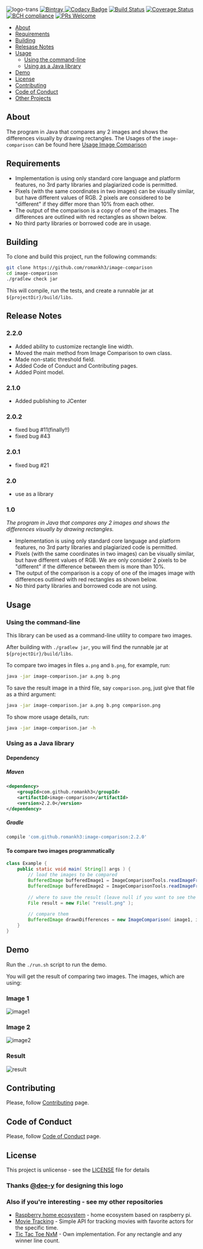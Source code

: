 ![logo-trans](https://user-images.githubusercontent.com/16310793/42029324-df117c42-7ad7-11e8-8d3e-9c6cd8822d6c.png)
[ ![Bintray](https://api.bintray.com/packages/romankh3/image-comparison/image-comparison/images/download.svg) ](https://bintray.com/romankh3/image-comparison/image-comparison/_latestVersion)
[![Codacy Badge](https://api.codacy.com/project/badge/Grade/e4fd1c61d0f147358f8c5df212256491)](https://app.codacy.com/app/romankh3/image-comparison?utm_source=github.com&utm_medium=referral&utm_content=romankh3/image-comparison&utm_campaign=Badge_Grade_Dashboard)
[![Build Status](https://travis-ci.org/romankh3/image-comparison.svg?branch=master)](https://travis-ci.org/romankh3/image-comparison) [![Coverage Status](https://coveralls.io/repos/github/romankh3/image-comparison/badge.svg?branch=master)](https://coveralls.io/github/romankh3/image-comparison?branch=master) [![BCH compliance](https://bettercodehub.com/edge/badge/romankh3/image-comparison?branch=master)](https://bettercodehub.com/) [![PRs Welcome](https://img.shields.io/badge/PRs-welcome-brightgreen.svg)](https://github.com/romankh3/image-comparison/pulls)

*   [About](#about)
*   [Requirements](#requirements)
*   [Building](#building)
*   [Relesase Notes](#relesase-notes)
*   [Usage](#usage)
    *   [Using the command-line](#using-the-command-line)
    *   [Using as a Java library](#using-as-a-java-library)
*   [Demo](#demo)
*   [License](#license)
*   [Contributing](#contributing)
*   [Code of Conduct](#code-of-conduct)
*   [Other Projects](#also-if-youre-interesting---see-my-other-repositories)

## About
The program in Java that compares any 2 images and shows the differences visually by drawing rectangles. The Usages of the `image-comparison` can be found here [Usage Image Comparison](https://github.com/romankh3/usage-image-comparison)

## Requirements
*   Implementation is using only standard core language and platform features, no 3rd party libraries and plagiarized code is permitted.
*   Pixels (with the same coordinates in two images) can be visually similar, but have different values of RGB. 2 pixels are considered to be "different" if they differ more than 10% from each other.
*   The output of the comparison is a copy of one of the images. The differences are outlined with red rectangles as shown below.
*   No third party libraries or borrowed code are in usage.

## Building
To clone and build this project, run the following commands:
 
```bash
git clone https://github.com/romankh3/image-comparison
cd image-comparison
./gradlew check jar
```

This will compile, run the tests, and create a runnable jar at `${projectDir}/build/libs`.

## Release Notes

### 2.2.0
*   Added ability to customize rectangle line width.
*   Moved the main method from Image Comparison to own class.
*   Made non-static threshold field.
*   Added Code of Conduct and Contributing pages.
*   Added Point model.

### 2.1.0
*   Added publishing to JCenter

### 2.0.2
*   fixed bug #11(finally!!)
*   fixed bug #43

### 2.0.1 
*   fixed bug #21

### 2.0
*   use as a library 

### 1.0
*The program in Java that compares any 2 images and shows the differences visually by drawing rectangles.*
*   Implementation is using only standard core language and platform features, no 3rd party libraries and plagiarized code is permitted.
*   Pixels (with the same coordinates in two images) can be visually similar, but have
different values of RGB. We are only consider 2 pixels to be "different" if the
difference between them is more than 10%.
*   The output of the comparison is a copy of one of the images image with
differences outlined with red rectangles as shown below.
*   No third party libraries and borrowed code are not using.

## Usage

### Using the command-line

This library can be used as a command-line utility to compare two images.

After building with `./gradlew jar`, you will find the runnable jar at `${projectDir}/build/libs`.

To compare two images in files `a.png` and `b.png`, for example, run:

```bash
java -jar image-comparison.jar a.png b.png
```

To save the result image in a third file, say `comparison.png`, just give that file as a third argument:

```bash
java -jar image-comparison.jar a.png b.png comparison.png
```

To show more usage details, run:

```bash
java -jar image-comparison.jar -h
```

### Using as a Java library

#### Dependency
##### Maven
```xml
<dependency>
    <groupId>com.github.romankh3</groupId>
    <artifactId>image-comparison</artifactId>
    <version>2.2.0</version>
</dependency>
```
##### Gradle
```groovy
compile 'com.github.romankh3:image-comparison:2.2.0'
```


#### To compare two images programmatically
```java
class Example {
    public static void main( String[] args ) {
        // load the images to be compared
        BufferedImage bufferedImage1 = ImageComparisonTools.readImageFromResources("image1.png");
        BufferedImage bufferedImage2 = ImageComparisonTools.readImageFromResources("image2.png");
        
        // where to save the result (leave null if you want to see the result in the UI)
        File result = new File( "result.png" );
        
        // compare them
        BufferedImage drawnDifferences = new ImageComparison( image1, image2, result ).compareImages();
    }
}
```

## Demo

Run the `./run.sh` script to run the demo.

You will get the result of comparing two images.
The images, which are using:

### Image 1

![image1](https://user-images.githubusercontent.com/16310793/28955567-52edeabe-78f0-11e7-8bb2-d435c8df23ff.png)

### Image 2

![image2](https://user-images.githubusercontent.com/16310793/28955566-52ead892-78f0-11e7-993c-847350da0bf8.png)

### Result

![result](https://user-images.githubusercontent.com/16310793/28955568-52f23e02-78f0-11e7-92c5-07602b6a0887.png)

## Contributing
Please, follow [Contributing](CONTRIBUTING.md) page.

## Code of Conduct
Please, follow [Code of Conduct](CODE_OF_CONDUCT.md) page.

## License
This project is unlicense - see the [LICENSE](LICENSE) file for details

### Thanks [@dee-y](https://github.com/dee-y) for designing this logo

### Also if you're interesting - see my other repositories
*   [Raspberry home ecosystem](https://github.com/romankh3/raspberrypi-home-ecosystem) - home ecosystem based on raspberry pi.
*   [Movie Tracking](https://github.com/romankh3/movietracking) - Simple API for tracking movies with favorite actors for the specific time.
*   [Tic Tac Toe NxM](https://github.com/romankh3/tictactoe) - Own implementation. For any rectangle and any winner line count. 
